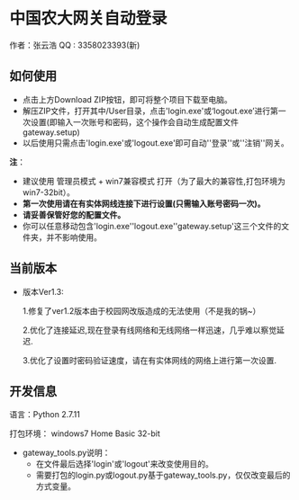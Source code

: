 # 中国农大网关自动登录

作者：张云浩    QQ : 3358023393(新)



## **如何使用**

- 点击上方Download ZIP按钮，即可将整个项目下载至电脑。
- 解压ZIP文件，打开其中/User目录，点击'login.exe'或‘logout.exe’进行第一次设置(即输入一次账号和密码，这个操作会自动生成配置文件gateway.setup)
- 以后使用只需点击'login.exe'或'logout.exe'即可自动''登录''或''注销''网关。

**注**：

- 建议使用 管理员模式 + win7兼容模式 打开（为了最大的兼容性,打包环境为win7-32bit）。
- **第一次使用请在有实体网线连接下进行设置(只需输入账号密码一次)。**
- **请妥善保管好您的配置文件。**
- 你可以任意移动包含'login.exe''logout.exe''gateway.setup'这三个文件的文件夹，并不影响使用。

## **当前版本**

- 版本Ver1.3:

  1.修复了ver1.2版本由于校园网改版造成的无法使用（不是我的锅~）

  2.优化了连接延迟,现在登录有线网络和无线网络一样迅速，几乎难以察觉延迟.

  3.优化了设置时密码验证速度，请在有实体网线的网络上进行第一次设置.

## **开发信息**

语言：Python 2.7.11

打包环境： windows7 Home Basic 32-bit

- gateway_tools.py说明：
  - 在文件最后选择'login'或'logout'来改变使用目的。
  - 需要打包的login.py或logout.py基于gateway_tools.py，仅仅改变最后的方式变量。


